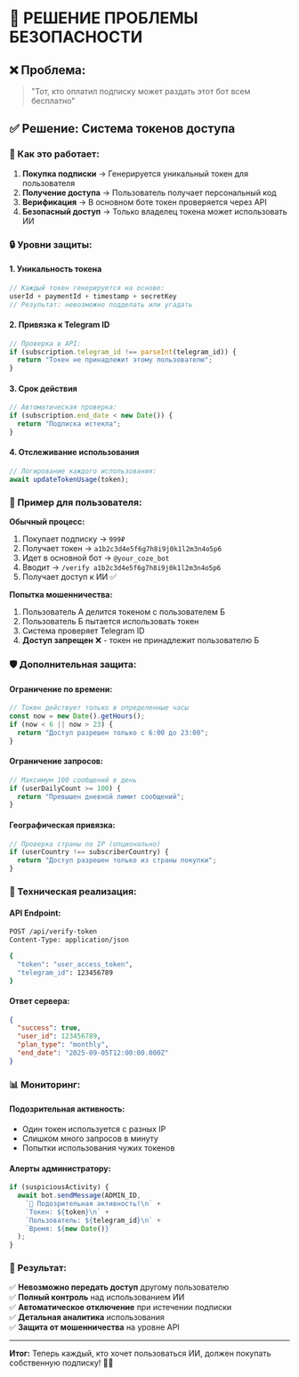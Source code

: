 # 🔐 РЕШЕНИЕ ПРОБЛЕМЫ БЕЗОПАСНОСТИ

## ❌ Проблема:
> "Тот, кто оплатил подписку может раздать этот бот всем бесплатно"

## ✅ Решение: Система токенов доступа

### 🎯 Как это работает:

1. **Покупка подписки** → Генерируется уникальный токен для пользователя
2. **Получение доступа** → Пользователь получает персональный код
3. **Верификация** → В основном боте токен проверяется через API
4. **Безопасный доступ** → Только владелец токена может использовать ИИ

### 🔒 Уровни защиты:

#### 1. **Уникальность токена**
```javascript
// Каждый токен генерируется на основе:
userId + paymentId + timestamp + secretKey
// Результат: невозможно подделать или угадать
```

#### 2. **Привязка к Telegram ID**
```javascript
// Проверка в API:
if (subscription.telegram_id !== parseInt(telegram_id)) {
  return "Токен не принадлежит этому пользователю";
}
```

#### 3. **Срок действия**
```javascript
// Автоматическая проверка:
if (subscription.end_date < new Date()) {
  return "Подписка истекла";
}
```

#### 4. **Отслеживание использования**
```javascript
// Логирование каждого использования:
await updateTokenUsage(token);
```

### 📱 Пример для пользователя:

**Обычный процесс:**
1. Покупает подписку → `999₽`
2. Получает токен → `a1b2c3d4e5f6g7h8i9j0k1l2m3n4o5p6`
3. Идет в основной бот → `@your_coze_bot`
4. Вводит → `/verify a1b2c3d4e5f6g7h8i9j0k1l2m3n4o5p6`
5. Получает доступ к ИИ ✅

**Попытка мошенничества:**
1. Пользователь А делится токеном с пользователем Б
2. Пользователь Б пытается использовать токен
3. Система проверяет Telegram ID
4. **Доступ запрещен** ❌ - токен не принадлежит пользователю Б

### 🛡️ Дополнительная защита:

#### Ограничение по времени:
```javascript
// Токен действует только в определенные часы
const now = new Date().getHours();
if (now < 6 || now > 23) {
  return "Доступ разрешен только с 6:00 до 23:00";
}
```

#### Ограничение запросов:
```javascript
// Максимум 100 сообщений в день
if (userDailyCount >= 100) {
  return "Превышен дневной лимит сообщений";
}
```

#### Географическая привязка:
```javascript
// Проверка страны по IP (опционально)
if (userCountry !== subscriberCountry) {
  return "Доступ разрешен только из страны покупки";
}
```

### 🔧 Техническая реализация:

#### API Endpoint:
```bash
POST /api/verify-token
Content-Type: application/json

{
  "token": "user_access_token",
  "telegram_id": 123456789
}
```

#### Ответ сервера:
```json
{
  "success": true,
  "user_id": 123456789,
  "plan_type": "monthly", 
  "end_date": "2025-09-05T12:00:00.000Z"
}
```

### 📊 Мониторинг:

#### Подозрительная активность:
- Один токен используется с разных IP
- Слишком много запросов в минуту
- Попытки использования чужих токенов

#### Алерты администратору:
```javascript
if (suspiciousActivity) {
  await bot.sendMessage(ADMIN_ID, 
    `🚨 Подозрительная активность!\n` +
    `Токен: ${token}\n` +
    `Пользователь: ${telegram_id}\n` +
    `Время: ${new Date()}`
  );
}
```

### 🎯 Результат:

✅ **Невозможно передать доступ** другому пользователю  
✅ **Полный контроль** над использованием ИИ  
✅ **Автоматическое отключение** при истечении подписки  
✅ **Детальная аналитика** использования  
✅ **Защита от мошенничества** на уровне API  

---

**Итог:** Теперь каждый, кто хочет пользоваться ИИ, должен покупать собственную подписку! 🔐💪
